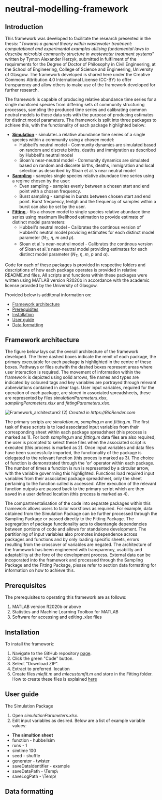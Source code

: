 # neutral-modelling-framework
## Introduction
This framework was developed to facilitate the research presented in the thesis: "_Towards a general theory within wastewater treatment: computational and experimental examples utilising fundamental laws to describe microbial community structure in wastewater treatment systems_" written by Tymon Alexander Herzyk, submitted in fulfilment of the requirements for the Degree of Doctor of Philosophy in Civil Engineering, at the School of Engineering, College of Science and Engineering, University of Glasgow. The framework developed is shared here under the Creative Commons Attribution 4.0 International License (CC-BY) to offer transparency and allow others to make use of the framework developed for further research.

The framework is capable of producing relative abundance time series for a single monitored species from differing sets of community structuring processes, sampling the produced time series and calibrating common neutral models to these data sets with the purpose of producing estimates for distinct model parameters. The framework is split into three packages to achieve this, with the functionality of each package highlighted below:
* [__Simulation__](https://github.com/tymonherzyk/neutral-modelling-framework/tree/main/Simulation) - simulates a relative abundance time series of a single species within a community using a chosen model:
  - Hubbell's neutral model - Community dynamics are simulated based on random and discrete births, deaths and immigration as described by Hubbell's neutral model 
  - Sloan's near-neutral model - Community dynamics are simulated based on random and discrete births, deaths, immigration and local selection as described by Sloan et al.'s near neutral model 
* [__Sampling__](https://github.com/tymonherzyk/neutral-modelling-framework/tree/main/Sampling) - samples single species relative abundace time series using a regime chosen by the user:
  - Even sampling - samples evenly between a chosen start and end point with a chosen frequency.
  - Burst sampling - samples in bursts between chosen start and end point. Burst frequency, lentgh and the frequency of samples within a burst can also be set by the user.
* [__Fitting__ ](https://github.com/tymonherzyk/neutral-modelling-framework/tree/main/Fitting)- fits a chosen model to single species relative abundace time series using maximum likelihood estimation to provide estimate of distinct model parameters:
  - Hubbell's neutral model - Calibrates the continous version of Hubbell's neutral model providing estimates for each distinct model parameter ($N_T$, $\eta$, $m$ and $p$).
  - Sloan et al.'s near-neutral model - Calibrates the continous version of Sloan et al.'s near-neutral model providing estimates for each distinct model parameter ($N_T$, $\eta$, $m$, $p$ and $\alpha$).

Code for each of these packages is provided in respective folders and descriptions of how each package operates is provided in relative README.md files. All scripts and functions within these packages were written using MATLAB version R2020b in accordance with the academic license provided by the University of Glasgow. 

Provided below is additonal information on:
* [Framework architecture](#Framework-architecture)
* [Prerequisites](#Prerequisites)
* [Installation](#Installation)
* [User guide](#User-guide)
* [Data formatting](#Data-formatting)

## Framework architecture
The figure below lays out the overall architecture of the framework developed. The three dashed boxes indicate the remit of each package, the primary executable for each package is highlighted in the centre of these boxes. Pathways or files outwith the dashed boxes represent areas where user interaction is required. The movement of information within the framework is depicted using solid arrows, file names and types are indicated by coloured tags and key variables are portrayed through relevant abbreviations contained in clear tags. User input variables, required for the operation of each package, are stored in associated spreadsheets, these are represented by files _simulationParameters.xlsx_, _samplingParameters.xlsx_ and _fittingParameters.xlsx_.

![Framework_architecture2 (2)](https://github.com/user-attachments/assets/c45a9f65-c24e-4398-b656-906d5f84d97b)
_Created in https://BioRender.com_


The primary scripts are _simulation.m_, _sampling.m_ and _fitting.m_. The first task of these scripts is to load associated input variables from their corresponding sheet within each package spreadsheet (this process is marked as 1). For both _sampling.m_ and _fitting.m_ data files are also required, the user is prompted to select these files when the associated script is executed (this process is marked as 2). Once input variables and data files have been successfully imported, the functionality of the package is delegated to the relevant function (this proces is marked as 3). The choice of function is demonstrated through the 'or' operator within each package. The number of times a function is run is represented by a circular arrow, with the variable govenrning this highlighted. Functions load required input variables from their associated package spreadsheet, only the sheet pertaining to the function called is accessed. After execution of the relevant function outputs are passed back to the primary script which are then saved in a user defined location (this process is marked as 4).

The compartmentalisation of the code into separate packages within this framework allows users to tailor workflows as required. For example, data obtained from the Simulation Package can be further processed through the Sampling Package or passed directly to the Fitting Package. The segregation of package functionality acts to disentangle dependencies between portions of code and allows for standalone development. The partitioning of input variables also promotes independence across packages and functions and by only loading specific sheets, errors resulting from the crossover of variables are negated. The architecture of the framework has been engineered with transparency, usability and adaptability at the fore of the development process. External data can be incoporated into the framework and processed through the Sampling Package and the Fitting Package, please refer to section data formatting for information on how to achieve this.

## Prerequisites
The prerequisites to operating this framework are as follows:
1. MATLAB version R2020b or above
2. Statistics and Machine Learning Toolbox for MATLAB
3. Software for accessing and editing .xlsx files

## Installation
To install the framework:
1. Navigate to the GitHub repository [page](https://github.com/tymonherzyk/neutral-modelling-framework).
2. Click the green "Code" button.
3. Select "Download ZIP".
4. Extract to preferred. location
5. Create files _mlefit.m_ and _mlecustomfit.m_ and store in the Fitting folder. How to create these files is explained [here](https://github.com/tymonherzyk/neutral-modelling-framework/tree/main/Fitting)

## User guide
The Simulation Package
1. Open _simulationParameters.xlsx_.
2. Edit input variables as desired. Below are a list of example variable values:
  - __The simultion sheet__
  - function - hubbellsim
  - runs - 1
  - simtime 100
  - seed - shuffle
  - generator - twister
  - saveDataIdentifier - example
  - saveDataPath - \Temp\
  - saveLogPath - \Temp\
## Data formatting
